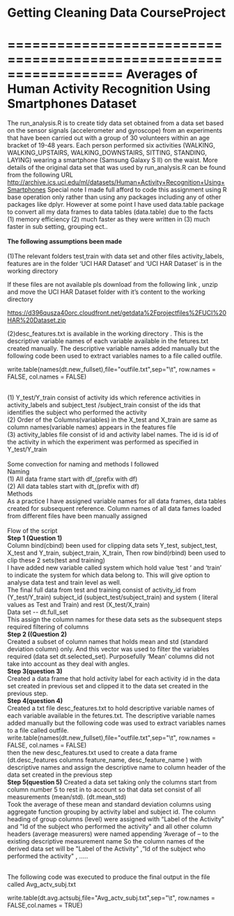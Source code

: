 # Getting Cleaning Data CourseProject
==================================================================
Averages of Human Activity Recognition Using Smartphones Dataset
==================================================================
The run_analysis.R is to create tidy data set obtained from a data set based on the sensor signals (accelerometer and gyroscope) from an  experiments that have been carried out with a group of 30 volunteers within an age bracket of 19-48 years. Each person performed six activities (WALKING, WALKING_UPSTAIRS, WALKING_DOWNSTAIRS, SITTING, STANDING, LAYING) wearing a smartphone (Samsung Galaxy S II) on the waist.
More details of the original data set that was used by  run_analysis.R can be found from the following URL
http://archive.ics.uci.edu/ml/datasets/Human+Activity+Recognition+Using+Smartphones 
Special note
I made full afford to code this assignment using R base operation only rather than using any packages including any of other packages like dplyr. However at some point I have used data.table package to convert all my data frames to data tables (data.table) due to the facts
<br>(1) memory efficiency (2) much faster as they were written in  (3) much faster in sub setting, grouping ect..</br>
<br><b>The following assumptions been made</b><br>
<br>(1)The relevant folders test,train with data set and other files activity_labels, features are in the folder ‘UCI HAR Dataset’ and ‘UCI HAR Dataset’ is in the working directory

If these files are not available pls download from the following link , unzip and move the  UCI HAR Dataset folder with it’s content to the working directory

https://d396qusza40orc.cloudfront.net/getdata%2Fprojectfiles%2FUCI%20HAR%20Dataset.zip 


(2)desc_features.txt is available in the working directory . This is the descriptive variable names of each variable available in the fetures.txt created manually. The descriptive variable names added manually but the following code been used to extract variables names to a file called outfile.

write.table(names(dt.new_fullset),file="outfile.txt",sep="\t",  row.names = FALSE,
col.names = FALSE)

<br>(1)	Y_test/Y_train consist of activity ids which reference activities in activity_labels and subject_test /subject_train consist of the ids that identifies the subject who performed the activity
<br>(2)	Order of the Columns(variables) in the X_test and X_train are same as column names(variable names) appears in the features file
<br>(3)	activity_lables file consist of id and activity label names. The id is id of the activity in which the experiment was performed as specified in   Y_test/Y_train
</br>
<br>Some convection for naming and methods I followed
<br>Naming
<br>(1)	All data frame start with df_(prefix with df)
<br>(2)	All data tables start with dt_(prefix with df)
<br>Methods
<br>As a practice I have assigned variable names for all data frames, data tables created for subsequent reference. 
Column names of all data fames loaded from different files have been manually assigned</br>
<br>Flow of the script
<br><b>Step 1 (Question 1)</b>
<br>Column bind(cbind) been used for clipping data sets Y_test, subject_test, X_test and  Y_train, subject_train, X_train, Then row bind(rbind) been used to clip these 2 sets(test and training)
<br>I have added new variable called system which hold value ‘test ‘ and ‘train’ to indicate the system for which data belong to. This will give option to analyse data test and train level as well.
<br>The final full data from test and training consist of activity_id from (Y_test/Y_train)  subject_id (subject_test/subject_train) and system ( literal values as Test and Train)  and rest (X_test/X_train) 
<br>Data set -- dt.full_set
<br>This assign the column names for these data sets as the subsequent steps required filtering of  columns
<br><b>Step 2 ((Question 2)</b>
<br>Created a subset of column names that holds mean and std (standard deviation column) only. And this vector was used to filter the variables required (data set dt.selected_set). Purposefully ‘Mean’ columns did not take into account as they deal with angles.
<br><b>Step 3(question 3)</b>
<br>Created a data frame that hold activity label for each activity id in the data set created in previous set and clipped it to the data set created in the previous step.
<br><b>Step 4(question 4)</b>
<br>Created a txt file desc_features.txt to hold descriptive variable names of each variable available in the fetures.txt. The descriptive variable names added manually but the following code was used to extract variables names to a file called outfile.
<br>write.table(names(dt.new_fullset),file="outfile.txt",sep="\t",  row.names = FALSE,
col.names = FALSE)
<br>then the new desc_features.txt used to create a data frame (dt.desc_features columns feature_name, desc_feature_name ) with descriptive names and assign the descriptive name to column header of the data set created in the previous step
<br><b>Step 5(question 5)</b>
Created a data set taking only the columns start from   column number 5 to rest in to account so that data set consist of all measurements (mean/std). (dt.mean_std)
<br>Took the average  of these mean and standard deviation columns using aggregate function grouping by activity label and subject id. The column heading of group columns (level) were assigned with “Label of the Activity" and  "Id of the subject who performed the activity" and all other column headers (average measurers) were named appending  ‘Average of – to the existing descriptive measurement name
So the column names of the derived data set will be
"Label of the Activity" ,“Id of the subject who performed the activity" , …..

<br>The following code was executed to produce the final output in the file called Avg_actv_subj.txt

write.table(dt.avg.actsubj,file="Avg_actv_subj.txt",sep="\t",  row.names = FALSE,col.names = TRUE)
